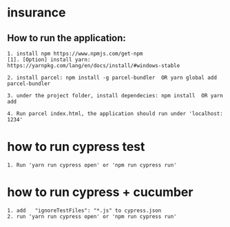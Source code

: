 # insurance
 
## How to run the application:
    1. install npm https://www.npmjs.com/get-npm
    [1]. [Option] install yarn: https://yarnpkg.com/lang/en/docs/install/#windows-stable

    2. install parcel: npm install -g parcel-bundler  OR yarn global add parcel-bundler

    3. under the project folder, install dependecies: npm install  OR yarn add

    4. Run parcel index.html, the application should run under 'localhost: 1234'

# how to run cypress test
    1. Run 'yarn run cypress open' or 'npm run cypress run'

# how to run cypress + cucumber
    1. add   "ignoreTestFiles": "*.js" to cypress.json
    2. run 'yarn run cypress open' or 'npm run cypress run'        

